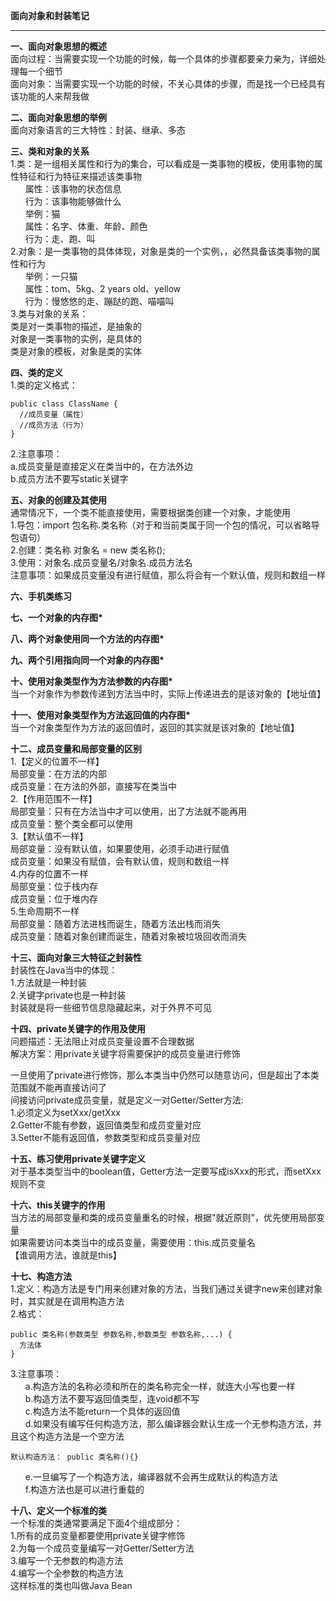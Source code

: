 **面向对象和封装笔记**  


----------


**一、面向对象思想的概述**  
面向过程：当需要实现一个功能的时候，每一个具体的步骤都要亲力亲为，详细处理每一个细节  
面向对象：当需要实现一个功能的时候，不关心具体的步骤，而是找一个已经具有该功能的人来帮我做  
  
**二、面向对象思想的举例**  
面向对象语言的三大特性：封装、继承、多态  
  
**三、类和对象的关系**  
1.类：是一组相关属性和行为的集合，可以看成是一类事物的模板，使用事物的属性特征和行为特征来描述该类事物  
&nbsp;&nbsp;&nbsp;&nbsp;&nbsp;&nbsp;属性：该事物的状态信息  
&nbsp;&nbsp;&nbsp;&nbsp;&nbsp;&nbsp;行为：该事物能够做什么  
&nbsp;&nbsp;&nbsp;&nbsp;&nbsp;&nbsp;举例：猫  
&nbsp;&nbsp;&nbsp;&nbsp;&nbsp;&nbsp;属性：名字、体重、年龄、颜色  
&nbsp;&nbsp;&nbsp;&nbsp;&nbsp;&nbsp;行为：走、跑、叫  
2.对象：是一类事物的具体体现，对象是类的一个实例，，必然具备该类事物的属性和行为  
&nbsp;&nbsp;&nbsp;&nbsp;&nbsp;&nbsp;举例：一只猫  
&nbsp;&nbsp;&nbsp;&nbsp;&nbsp;&nbsp;属性：tom、5kg、2 years old、yellow  
&nbsp;&nbsp;&nbsp;&nbsp;&nbsp;&nbsp;行为：慢悠悠的走、蹦跶的跑、喵喵叫  
3.类与对象的关系：  
类是对一类事物的描述，是抽象的  
对象是一类事物的实例，是具体的  
类是对象的模板，对象是类的实体  
  
**四、类的定义**  
1.类的定义格式：  
  
    public class ClassName {  
      //成员变量（属性）  
      //成员方法（行为）  
    }  
      
2.注意事项：  
a.成员变量是直接定义在类当中的，在方法外边  
b.成员方法不要写static关键字  
  
**五、对象的创建及其使用**  
通常情况下，一个类不能直接使用，需要根据类创建一个对象，才能使用  
1.导包：import 包名称.类名称（对于和当前类属于同一个包的情况，可以省略导包语句）  
2.创建：类名称 对象名 = new 类名称();  
3.使用：对象名.成员变量名/对象名.成员方法名  
注意事项：如果成员变量没有进行赋值，那么将会有一个默认值，规则和数组一样  
  
**六、手机类练习**  
  
**七、一个对象的内存图\***  
  
**八、两个对象使用同一个方法的内存图\***  
  
**九、两个引用指向同一个对象的内存图\***  
  
**十、使用对象类型作为方法参数的内存图\***  
当一个对象作为参数传递到方法当中时，实际上传递进去的是该对象的【地址值】  
  
**十一、使用对象类型作为方法返回值的内存图\***  
当一个对象类型作为方法的返回值时，返回的其实就是该对象的【地址值】  
  
**十二、成员变量和局部变量的区别**  
1.【定义的位置不一样】  
局部变量：在方法的内部  
成员变量：在方法的外部，直接写在类当中  
2.【作用范围不一样】  
局部变量：只有在方法当中才可以使用，出了方法就不能再用  
成员变量：整个类全都可以使用  
3.【默认值不一样】  
局部变量：没有默认值，如果要使用，必须手动进行赋值  
成员变量：如果没有赋值，会有默认值，规则和数组一样  
4.内存的位置不一样  
局部变量：位于栈内存  
成员变量：位于堆内存  
5.生命周期不一样  
局部变量：随着方法进栈而诞生，随着方法出栈而消失  
成员变量：随着对象创建而诞生，随着对象被垃圾回收而消失  
  
**十三、面向对象三大特征之封装性**  
封装性在Java当中的体现：  
1.方法就是一种封装  
2.关键字private也是一种封装  
封装就是将一些细节信息隐藏起来，对于外界不可见  
  
**十四、private关键字的作用及使用**  
问题描述：无法阻止对成员变量设置不合理数据  
解决方案：用private关键字将需要保护的成员变量进行修饰  
  
一旦使用了private进行修饰，那么本类当中仍然可以随意访问，但是超出了本类范围就不能再直接访问了  
间接访问private成员变量，就是定义一对Getter/Setter方法:  
1.必须定义为setXxx/getXxx  
2.Getter不能有参数，返回值类型和成员变量对应  
3.Setter不能有返回值，参数类型和成员变量对应  
  
**十五、练习使用private关键字定义**  
对于基本类型当中的boolean值，Getter方法一定要写成isXxx的形式，而setXxx规则不变  
  
**十六、this关键字的作用**  
当方法的局部变量和类的成员变量重名的时候，根据"就近原则"，优先使用局部变量  
如果需要访问本类当中的成员变量，需要使用：this.成员变量名  
【谁调用方法，谁就是this】  
  
**十七、构造方法**  
1.定义：构造方法是专门用来创建对象的方法，当我们通过关键字new来创建对象时，其实就是在调用构造方法  
2.格式：
  
    public 类名称(参数类型 参数名称,参数类型 参数名称,...) {  
      方法体  
    }  
      
3.注意事项：  
&nbsp;&nbsp;&nbsp;&nbsp;&nbsp;&nbsp;a.构造方法的名称必须和所在的类名称完全一样，就连大小写也要一样  
&nbsp;&nbsp;&nbsp;&nbsp;&nbsp;&nbsp;b.构造方法不要写返回值类型，连void都不写  
&nbsp;&nbsp;&nbsp;&nbsp;&nbsp;&nbsp;c.构造方法不能return一个具体的返回值  
&nbsp;&nbsp;&nbsp;&nbsp;&nbsp;&nbsp;d.如果没有编写任何构造方法，那么编译器会默认生成一个无参构造方法，并且这个构造方法是一个空方法  

    默认构造方法： public 类名称(){}  
    
&nbsp;&nbsp;&nbsp;&nbsp;&nbsp;&nbsp;e.一旦编写了一个构造方法，编译器就不会再生成默认的构造方法  
&nbsp;&nbsp;&nbsp;&nbsp;&nbsp;&nbsp;f.构造方法也是可以进行重载的  
  
**十八、定义一个标准的类**    
一个标准的类通常要满足下面4个组成部分：  
1.所有的成员变量都要使用private关键字修饰  
2.为每一个成员变量编写一对Getter/Setter方法  
3.编写一个无参数的构造方法  
4.编写一个全参数的构造方法  
这样标准的类也叫做Java Bean  